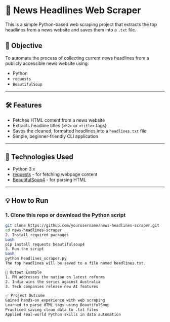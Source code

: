 # 📰 News Headlines Web Scraper

This is a simple Python-based web scraping project that extracts the top headlines from a news website and saves them into a `.txt` file.

## 📌 Objective

To automate the process of collecting current news headlines from a publicly accessible news website using:

- Python
- `requests`
- `BeautifulSoup`

---

## 🛠 Features

- Fetches HTML content from a news website
- Extracts headline titles (`<h2>` or `<title>` tags)
- Saves the cleaned, formatted headlines into a `headlines.txt` file
- Simple, beginner-friendly CLI application

---

## 🚀 Technologies Used

- Python 3.x
- [requests](https://pypi.org/project/requests/) - for fetching webpage content
- [BeautifulSoup4](https://pypi.org/project/beautifulsoup4/) - for parsing HTML

---

## 💡 How to Run

### 1. Clone this repo or download the Python script

```bash
git clone https://github.com/yourusername/news-headlines-scraper.git
cd news-headlines-scraper
2. Install required packages
bash
pip install requests beautifulsoup4
3. Run the script
bash
python headlines_scraper.py
The top headlines will be saved to a file named headlines.txt.

📁 Output Example
1. PM addresses the nation on latest reforms
2. India wins the series against Australia
3. Tech companies release new AI features

✅ Project Outcome
Gained hands-on experience with web scraping
Learned to parse HTML tags using BeautifulSoup
Practiced saving clean data to .txt files
Applied real-world Python skills in data automation
